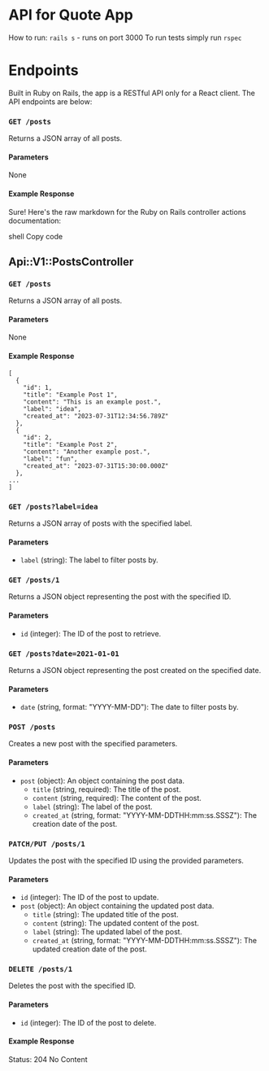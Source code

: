 # API for Quote App

How to run: `rails s` - runs on port 3000
To run tests simply run `rspec`

# Endpoints

Built in Ruby on Rails, the app is a RESTful API only for a React client. The API endpoints are below:

### `GET /posts`

Returns a JSON array of all posts.

#### Parameters
None

#### Example Response

Sure! Here's the raw markdown for the Ruby on Rails controller actions documentation:

shell
Copy code
## Api::V1::PostsController

### `GET /posts`

Returns a JSON array of all posts.

#### Parameters
None

#### Example Response
```
[
  {
    "id": 1,
    "title": "Example Post 1",
    "content": "This is an example post.",
    "label": "idea",
    "created_at": "2023-07-31T12:34:56.789Z"
  },
  {
    "id": 2,
    "title": "Example Post 2",
    "content": "Another example post.",
    "label": "fun",
    "created_at": "2023-07-31T15:30:00.000Z"
  },
...
]
```

### `GET /posts?label=idea`

Returns a JSON array of posts with the specified label.

#### Parameters
- `label` (string): The label to filter posts by.

### `GET /posts/1`

Returns a JSON object representing the post with the specified ID.

#### Parameters
- `id` (integer): The ID of the post to retrieve.


### `GET /posts?date=2021-01-01`

Returns a JSON object representing the post created on the specified date.

#### Parameters
- `date` (string, format: "YYYY-MM-DD"): The date to filter posts by.


### `POST /posts`

Creates a new post with the specified parameters.

#### Parameters
- `post` (object): An object containing the post data.
  - `title` (string, required): The title of the post.
  - `content` (string, required): The content of the post.
  - `label` (string): The label of the post.
  - `created_at` (string, format: "YYYY-MM-DDTHH:mm:ss.SSSZ"): The creation date of the post.


### `PATCH/PUT /posts/1`

Updates the post with the specified ID using the provided parameters.

#### Parameters
- `id` (integer): The ID of the post to update.
- `post` (object): An object containing the updated post data.
  - `title` (string): The updated title of the post.
  - `content` (string): The updated content of the post.
  - `label` (string): The updated label of the post.
  - `created_at` (string, format: "YYYY-MM-DDTHH:mm:ss.SSSZ"): The updated creation date of the post.


### `DELETE /posts/1`

Deletes the post with the specified ID.

#### Parameters
- `id` (integer): The ID of the post to delete.

#### Example Response
Status: 204 No Content
